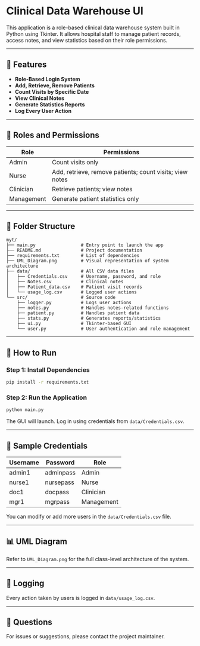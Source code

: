 # Clinical Data Warehouse UI

This application is a role-based clinical data warehouse system built in Python using Tkinter. It allows hospital staff to manage patient records, access notes, and view statistics based on their role permissions.

---

## 🔧 Features

- **Role-Based Login System**
- **Add, Retrieve, Remove Patients**
- **Count Visits by Specific Date**
- **View Clinical Notes**
- **Generate Statistics Reports**
- **Log Every User Action**

---

## 👥 Roles and Permissions

| Role        | Permissions                                                 |
|-------------|-------------------------------------------------------------|
| Admin       | Count visits only                                           |
| Nurse       | Add, retrieve, remove patients; count visits; view notes    |
| Clinician   | Retrieve patients; view notes                               |
| Management  | Generate patient statistics only                            |

---

## 📁 Folder Structure

```
myt/
├── main.py                 # Entry point to launch the app
├── README.md               # Project documentation
├── requirements.txt        # List of dependencies
├── UML_Diagram.png         # Visual representation of system architecture
├── data/                   # All CSV data files
│   ├── Credentials.csv     # Username, password, and role
│   ├── Notes.csv           # Clinical notes
│   ├── Patient_data.csv    # Patient visit records
│   └── usage_log.csv       # Logged user actions
└── src/                    # Source code
    ├── logger.py           # Logs user actions
    ├── notes.py            # Handles notes-related functions
    ├── patient.py          # Handles patient data
    ├── stats.py            # Generates reports/statistics
    ├── ui.py               # Tkinter-based GUI
    └── user.py             # User authentication and role management
```

---

## 🚀 How to Run

### Step 1: Install Dependencies
```bash
pip install -r requirements.txt
```

### Step 2: Run the Application
```bash
python main.py
```

The GUI will launch. Log in using credentials from `data/Credentials.csv`.

---

## 🔐 Sample Credentials

| Username   | Password   | Role       |
|------------|------------|------------|
| admin1     | adminpass  | Admin      |
| nurse1     | nursepass  | Nurse      |
| doc1       | docpass    | Clinician  |
| mgr1       | mgrpass    | Management |

You can modify or add more users in the `data/Credentials.csv` file.

---

## 📊 UML Diagram

Refer to `UML_Diagram.png` for the full class-level architecture of the system.

---

## 📝 Logging

Every action taken by users is logged in `data/usage_log.csv`.

---

## 💬 Questions

For issues or suggestions, please contact the project maintainer.
